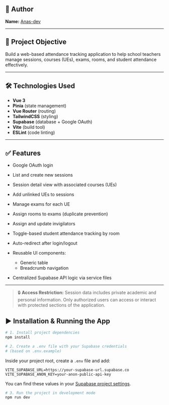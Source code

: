## 👤 Author

**Name:** [Anas-dev](https://github.com/Anas6424)

---

## 🎯 Project Objective

Build a web-based attendance tracking application to help school teachers manage sessions, courses (UEs), exams, rooms, and student attendance effectively.

---

## 🛠️ Technologies Used

* **Vue 3**
* **Pinia** (state management)
* **Vue Router** (routing)
* **TailwindCSS** (styling)
* **Supabase** (database + Google OAuth)
* **Vite** (build tool)
* **ESLint** (code linting)

---

## ✅ Features

* Google OAuth login
* List and create new sessions
* Session detail view with associated courses (UEs)
* Add unlinked UEs to sessions
* Manage exams for each UE
* Assign rooms to exams (duplicate prevention)
* Assign and update invigilators
* Toggle-based student attendance tracking by room
* Auto-redirect after login/logout
* Reusable UI components:

  * Generic table
  * Breadcrumb navigation
* Centralized Supabase API logic via service files

---

> 🔒 **Access Restriction:** Session data includes private academic and personal information. Only authorized users can access or interact with protected sections of the application.


## ▶️ Installation & Running the App

```bash
# 1. Install project dependencies
npm install

# 2. Create a .env file with your Supabase credentials
# (based on .env.example)
```

Inside your project root, create a `.env` file and add:

```
VITE_SUPABASE_URL=https://your-supabase-url.supabase.co
VITE_SUPABASE_ANON_KEY=your-anon-public-api-key
```

You can find these values in your [Supabase project settings](https://app.supabase.com/project/_/settings/api).

```bash
# 3. Run the project in development mode
npm run dev
```